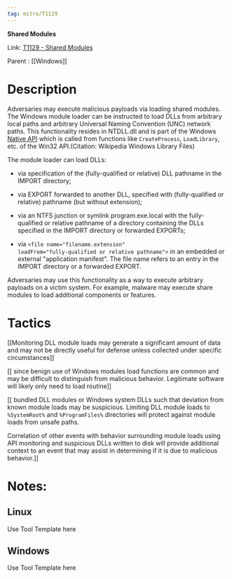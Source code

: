 ```yaml
---
tag: mitre/T1129
---
```


**Shared Modules**

Link: [T1129 - Shared Modules](https://attack.mitre.org/techniques/T1129)

Parent : [[Windows]]


# Description

Adversaries may execute malicious payloads via loading shared modules. The Windows module loader can be instructed to load DLLs from arbitrary local paths and arbitrary Universal Naming Convention (UNC) network paths. This functionality resides in NTDLL.dll and is part of the Windows [Native API](https://attack.mitre.org/techniques/T1106) which is called from functions like <code>CreateProcess</code>, <code>LoadLibrary</code>, etc. of the Win32 API.(Citation: Wikipedia Windows Library Files)

The module loader can load DLLs:

* via specification of the (fully-qualified or relative) DLL pathname in the IMPORT directory;
    
* via EXPORT forwarded to another DLL, specified with (fully-qualified or relative) pathname (but without extension);
    
* via an NTFS junction or symlink program.exe.local with the fully-qualified or relative pathname of a directory containing the DLLs specified in the IMPORT directory or forwarded EXPORTs;
    
* via <code>&#x3c;file name="filename.extension" loadFrom="fully-qualified or relative pathname"&#x3e;</code> in an embedded or external "application manifest". The file name refers to an entry in the IMPORT directory or a forwarded EXPORT.

Adversaries may use this functionality as a way to execute arbitrary payloads on a victim system. For example, malware may execute share modules to load additional components or features.

# Tactics


[[Monitoring DLL module loads may generate a significant amount of data and may not be directly useful for defense unless collected under specific circumstances]]

[[ since benign use of Windows modules load functions are common and may be difficult to distinguish from malicious behavior. Legitimate software will likely only need to load routine]]

[[ bundled DLL modules or Windows system DLLs such that deviation from known module loads may be suspicious. Limiting DLL module loads to <code>%SystemRoot%</code> and <code>%ProgramFiles%</code> directories will protect against module loads from unsafe paths. 

Correlation of other events with behavior surrounding module loads using API monitoring and suspicious DLLs written to disk will provide additional context to an event that may assist in determining if it is due to malicious behavior.]]


# Notes:

## Linux

Use Tool Template here

## Windows

Use Tool Template here
